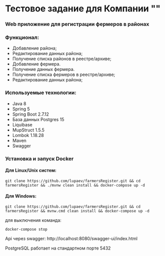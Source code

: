 # Тестовое задание для Компании ""
### Web приложение для регистрации фермеров в районах
### Функционал:
- Добавление района;
- Редактирование данных района;
- Получение списка районов в реестре/архиве;
- Добавление фермера.
- Получение данных фермера.
- Получение списка фермеров в реестре/архиве;
- Редактирование данных района;

### Используемые технологии:
- Java 8
- Spring 5
- Spring Boot 2.7.12
- База данных Postgres 15
- Liquibase 
- MupStruct 1.5.5
- Lombok 1.18.28
- Maven
- Swagger


### Установка и запуск Docker

#### Для Linux/Unix систем:
``git clone https://github.com/lupaev/farmersRegister.git && cd farmersRegister && ./mvnw clean install && docker-compose up -d``

#### Для Windows:
``git clone https://github.com/lupaev/farmersRegister.git && cd farmersRegister && mvnw.cmd clean install && docker-compose up -d``

для выключения команда:

``docker-compose stop``

Api через swagger: http://localhost:8080/swagger-ui/index.html

PostgreSQL работает на стандартном порте 5432
